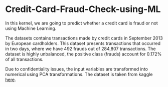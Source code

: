 # Credit-Card-Fraud-Check-using-ML
In this kernel, we are going to predict whether a credit card is fraud or not using Machine Learning.

The datasets contains transactions made by credit cards in September 2013 by European cardholders. 
This dataset presents transactions that occurred in two days, where we have 492 frauds out of 284,807 transactions. 
The dataset is highly unbalanced, the positive class (frauds) account for 0.172% of all transactions.

Due to confidentiality issues, the input variables are transformed into numerical using PCA transformations.
The dataset is taken from kaggle <a href='https://www.kaggle.com/mlg-ulb/creditcardfraud' target='_blank'>here</a>.
